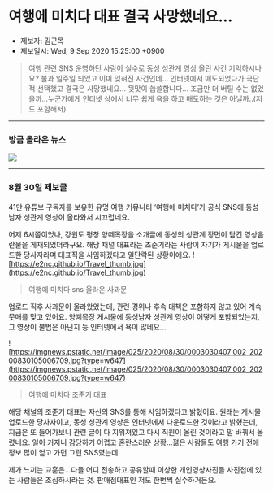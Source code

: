 # 여행에 미치다 대표 결국 사망했네요...

* 제보자: 김근목
* 제보일시: Wed, 9 Sep 2020 15:25:00 +0900

> 여행 관련 SNS 운영하던 사람이 실수로 동성 성관계 영상 올린 사건 기억하시나요? 불과 일주일 되었고 이미 잊혀진 사건인데...
인터넷에서 매도되었다가 극단적 선택했고 결국은 사망했네요... 뒷맛이 씁쓸합니다... 조금만 더 버틸 수는 없었을까...누군가에게 인터넷 상에서 너무 쉽게 욕을 하고 매도하는 것은 아닐까..(저도 포함해서)

- - -
### 방금 올라온 뉴스
![](https://e2nc.github.io/travel.png)

- - -
### 8월 30일 제보글
41만 유튜브 구독자를 보유한 유명 여행 커뮤니티 ‘여행에 미치다’가 공식 SNS에 동성 남자 성관계 영상이 올라와서 시끄럽네요. 

어제 6시쯤이었나, 강원도 평창 양떼목장을 소개글에 동성의 성관계 장면이 담긴 영상음란물을 게재되었더라구요. 
해당 채널 대표라는 조준기라는 사람이 자기가 게시물을 업로드한 당사자라며 대표직을 사임하겠다고 일단락된 상황이에요.
![https://e2nc.github.io/Travel_thumb.jpg](https://e2nc.github.io/Travel_thumb.jpg)

> 여행에 미치다 sns 올라온 사과문

업로드 직후 사과문이 올라왔었는데, 관련 경위나 후속 대책은 포함하지 않고 있어 계속 뭇매를 맞고 있어요. 
양뗴목장 게시물에 동성남자 성관계 영상이 어떻게 포함되었는지, 그 영상이 불법은 아닌지 등 인터넷에서 욕이 많네요...

![https://imgnews.pstatic.net/image/025/2020/08/30/0003030407_002_20200830105006709.jpg?type=w647](https://imgnews.pstatic.net/image/025/2020/08/30/0003030407_002_20200830105006709.jpg?type=w647)

> 여행에 미치다 조준기 대표

해당 채널의 조준기 대표는 자신의 SNS를 통해 사임하겠다고 밝혔어요. 
원래는 게시물 업로드한 당사자이고, 동성 성관계 영상은 인터넷에서 다운로드한 것이라고 밝혔는데,
지금은 또 들어가보니 관련 글이 다 지워져있고 다시 직원이 올린 것이라고 말 바꿔서 올렸네요.
일이 커지니 감당하기 어렵고 혼란스러운 상황...젊은 사람들도 여행 가기 전에 정보 많이 얻고 가던 그런 SNS였는데

제가 느끼는 교훈은...다들 어디 전송하고.공유할때 이상한 개인영상사진들 사진첩에 있는 사람들은 조심하시라는 것. 판매점대표인 저도 한번씩 실수하거든요.
